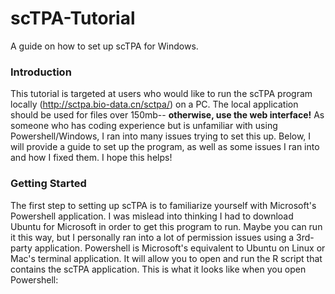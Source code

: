 # scTPA-Tutorial
A guide on how to set up scTPA for Windows.

### Introduction
This tutorial is targeted at users who would like to run the scTPA program locally (http://sctpa.bio-data.cn/sctpa/) on a PC. The local application should be used for files over 150mb-- **otherwise, use the web interface!**
As someone who has coding experience but is unfamiliar with using Powershell/Windows, I ran into many issues trying to set this up. Below, I will provide a guide to set up the program, as well as some issues I ran into and how I fixed them. I hope this helps!

### Getting Started
The first step to setting up scTPA is to familiarize yourself with Microsoft's Powershell application. I was mislead into thinking I had to download Ubuntu for Microsoft in order to get this program to run. Maybe you can run it this way, but I personally ran into a lot of permission issues using a 3rd-party application. Powershell is Microsoft's equivalent to Ubuntu on Linux or Mac's terminal application. It will allow you to open and run the R script that contains the scTPA application.
This is what it looks like when you open Powershell:

